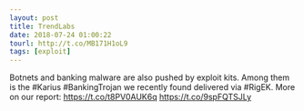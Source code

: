 ```yaml
---
layout: post
title: TrendLabs
date: 2018-07-24 01:00:22
tourl: http://t.co/MB171H1oL9
tags: [exploit]
---
```

Botnets and banking malware are also pushed by exploit kits. Among them is the #Karius #BankingTrojan we recently found delivered via #RigEK. More on our report: https://t.co/t8PV0AUK6q https://t.co/9spFQTSJLy